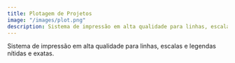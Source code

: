 ```yaml
---
title: Plotagem de Projetos
image: "/images/plot.png"
description: Sistema de impressão em alta qualidade para linhas, escalas e legendas nítidas e exatas.
---
```


Sistema de impressão em alta qualidade para linhas, escalas e legendas nítidas e exatas.
